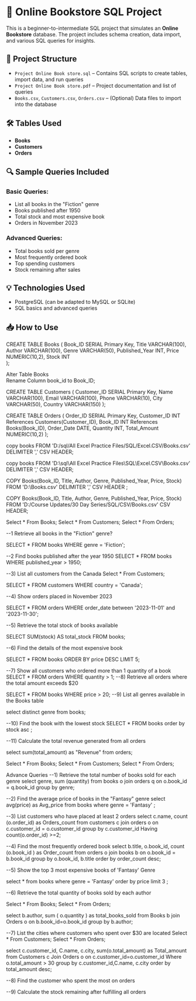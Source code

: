 # 📘 Online Bookstore SQL Project

This is a beginner-to-intermediate SQL project that simulates an **Online Bookstore** database. The project includes schema creation, data import, and various SQL queries for insights.

## 📂 Project Structure

- `Project Online Book store.sql` – Contains SQL scripts to create tables, import data, and run queries
- `Project Online Book store.pdf` – Project documentation and list of queries
- `Books.csv`, `Customers.csv`, `Orders.csv` – (Optional) Data files to import into the database

## 🛠️ Tables Used

- **Books**
- **Customers**
- **Orders**

## 🔍 Sample Queries Included

### Basic Queries:
- List all books in the "Fiction" genre
- Books published after 1950
- Total stock and most expensive book
- Orders in November 2023

### Advanced Queries:
- Total books sold per genre
- Most frequently ordered book
- Top spending customers
- Stock remaining after sales

## 💡 Technologies Used

- PostgreSQL (can be adapted to MySQL or SQLite)
- SQL basics and advanced queries

## 📥 How to Use

CREATE TABLE Books (
	Book_ID SERIAL Primary Key,
	Title VARCHAR(100),
	Author VARCHAR(100),
	Genre VARCHAR(50),
	Published_Year INT,
	Price NUMERIC(10,2),
	Stock INT	
);

Alter Table Books  
Rename Column book_id to Book_ID;

CREATE TABLE Customers (
	Customer_ID SERIAL Primary Key,
	Name VARCHAR(100),
	Email VARCHAR(100),
	Phone VARCHAR(10),
	City VARCHAR(50),
	Country VARCHAR(150)
);

CREATE TABLE Orders (
	Order_ID SERIAL Primary Key,
	Customer_ID INT References Customers(Customer_ID),
	Book_ID INT References Books(Book_ID),
	Order_Date DATE,
	Quantity INT,
	Total_Amount NUMERIC(10,2)
);

copy books 
FROM 'D:/sql/All Excel Practice Files/SQL/Excel.CSV/Books.csv' DELIMITER ',' CSV HEADER;

copy books FROM 'D:\\sql\\All Excel Practice Files\\SQL\\Excel.CSV\\Books.csv' DELIMITER ',' CSV HEADER;


COPY Books(Book_ID, Title, Author, Genre, Published_Year, Price, Stock)
FROM 'D:\Books.csv'
DELIMITER ','
CSV HEADER ;

COPY Books(Book_ID, Title, Author, Genre, Published_Year, Price, Stock)
FROM 'D:/Course Updates/30 Day Series/SQL/CSV/Books.csv'
CSV HEADER;

Select * From Books;
Select * From Customers;
Select * From Orders;

--1 Retrieve all books in the "Fiction" genre?

SELECT *
FROM books
WHERE genre = 'Fiction';





--2 Find books published after the year 1950
SELECT *
FROM books
WHERE published_year > 1950;

--3) List all customers from the Canada
Select * From Customers;

SELECT *
FROM customers
WHERE country = 'Canada';

--4) Show orders placed in November 2023

SELECT *
FROM orders
WHERE order_date between '2023-11-01' and '2023-11-30';

--5) Retrieve the total stock of books available

SELECT SUM(stock) AS total_stock
FROM books;

--6) Find the details of the most expensive book

SELECT *
FROM books
ORDER BY price DESC
LIMIT 5;

--7) Show all customers who ordered more than 1 quantity of a book
SELECT *
FROM orders
WHERE quantity > 1;
--8) Retrieve all orders where the total amount exceeds $20

SELECT *
FROM books
WHERE price > 20;
--9) List all genres available in the Books table

 select distinct genre from books;
 
--10) Find the book with the lowest stock
SELECT *
FROM books
order by stock asc
;

--11) Calculate the total revenue generated from all orders 

select sum(total_amount) as "Revenue" from orders;

Select * From Books;
Select * From Customers;
Select * From Orders;

Advance Queries
--1) Retrieve the total number of books sold for each genre
select genre, sum (quantity) from
	books o
join orders q
on o.book_id = q.book_id
group by genre;

--2) Find the average price of books in the "Fantasy" genre
select  avg(price) as Avg_price from books 
where genre = 'Fantasy'
;


--3) List customers who have placed at least 2 orders
select c.name, count (o.order_id)  as Orders_count from 
	customers c
join orders o
on c.customer_id = o.customer_id
group by c.customer_id
Having count(o.order_id) >=2;



--4) Find the most frequently ordered book
select b.title, o.book_id, count (o.book_id ) as Order_count 
from 
	orders o
join books b
on o.book_id = b.book_id
group by o.book_id, b.title
order by order_count desc; 
  

--5) Show the top 3 most expensive books of 'Fantasy' Genre

select * from books 
where genre = 'Fantasy' 
order by price
limit 3 ;

--6) Retrieve the total quantity of books sold by each author

Select * From Books;
Select * From Orders;

select b.author,  sum ( o.quantity ) as total_books_sold
from Books b
join Orders o
on b.book_id=o.book_id
group by b.author;

--7) List the cities where customers who spent over $30 are located
Select * From Customers;
Select * From Orders;


select c.customer_id, C.name, c.city, sum(o.total_amount) as Total_amount from
	Customers c
Join Orders o
on c.customer_id=o.customer_id
Where o.total_amount > 30
group by c.customer_id,C.name, c.city
order by total_amount desc;



--8) Find the customer who spent the most on orders


--9) Calculate the stock remaining after fulfilling all orders
